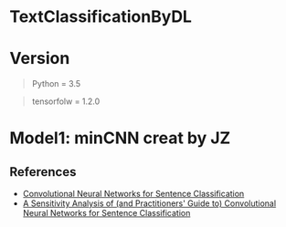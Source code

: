 # TextClassificationByDL

# Version 
>Python = 3.5

>tensorfolw = 1.2.0

# Model1: minCNN creat by JZ
## References
- [Convolutional Neural Networks for Sentence Classification](http://arxiv.org/abs/1408.5882)
- [A Sensitivity Analysis of (and Practitioners' Guide to) Convolutional Neural Networks for Sentence Classification](http://arxiv.org/abs/1510.03820)

